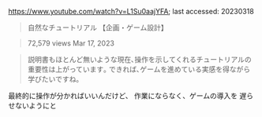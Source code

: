 https://www.youtube.com/watch?v=L1Su0aajYFA; last accessed: 20230318

> 自然なチュートリアル 【企画・ゲーム設計】

> 72,579 views Mar 17, 2023 

> 説明書もほとんど無いような現在､操作を示してくれるチュートリアルの重要性は上がっています｡ できれば､ゲームを進めている実感を得ながら学びたいですね｡


最終的に操作が分かればいいんだけど、
作業にならなく、ゲームの導入を
遅らせないようにと
